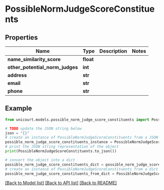 # PossibleNormJudgeScoreConstituents


## Properties

Name | Type | Description | Notes
------------ | ------------- | ------------- | -------------
**name_similarity_score** | **float** |  | 
**other_potential_norm_judges** | **int** |  | 
**address** | **str** |  | 
**email** | **str** |  | 
**phone** | **str** |  | 

## Example

```python
from unicourt.models.possible_norm_judge_score_constituents import PossibleNormJudgeScoreConstituents

# TODO update the JSON string below
json = "{}"
# create an instance of PossibleNormJudgeScoreConstituents from a JSON string
possible_norm_judge_score_constituents_instance = PossibleNormJudgeScoreConstituents.from_json(json)
# print the JSON string representation of the object
print(PossibleNormJudgeScoreConstituents.to_json())

# convert the object into a dict
possible_norm_judge_score_constituents_dict = possible_norm_judge_score_constituents_instance.to_dict()
# create an instance of PossibleNormJudgeScoreConstituents from a dict
possible_norm_judge_score_constituents_from_dict = PossibleNormJudgeScoreConstituents.from_dict(possible_norm_judge_score_constituents_dict)
```
[[Back to Model list]](../README.md#documentation-for-models) [[Back to API list]](../README.md#documentation-for-api-endpoints) [[Back to README]](../README.md)


